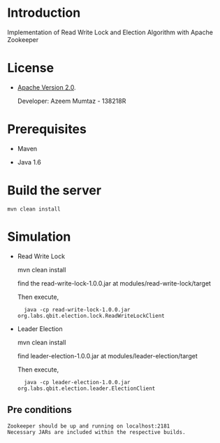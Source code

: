 # Introduction

Implementation of Read Write Lock and Election Algorithm with Apache Zookeeper

# License

* [Apache Version 2.0](http://www.apache.org/licenses/LICENSE-2.0.html).

    Developer: Azeem Mumtaz - 138218R

# Prerequisites

* Maven

* Java 1.6

# Build the server

    mvn clean install

# Simulation

* Read Write Lock

    mvn clean install

    find the read-write-lock-1.0.0.jar at modules/read-write-lock/target

    Then execute,

        java -cp read-write-lock-1.0.0.jar org.labs.qbit.election.lock.ReadWriteLockClient

* Leader Election

    mvn clean install

    find leader-election-1.0.0.jar at modules/leader-election/target

    Then execute,

        java -cp leader-election-1.0.0.jar org.labs.qbit.election.leader.ElectionClient

## Pre conditions

    Zookeeper should be up and running on localhost:2181
    Necessary JARs are included within the respective builds.